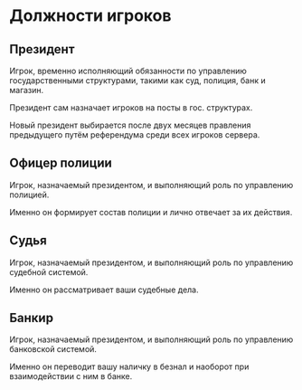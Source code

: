 # Должности игроков

## Президент

Игрок, временно исполняющий обязанности по управлению государственными структурами, такими как суд, полиция, банк и магазин. 

Президент сам назначает игроков на посты в гос. структурах.

Новый президент выбирается после двух месяцев правления предыдущего путём референдума среди всех игроков сервера. 

## Офицер полиции

Игрок, назначаемый президентом, и выполняющий роль по управлению полицией. 

Именно он формирует состав полиции и лично отвечает за их действия.

## Судья

Игрок, назначаемый президентом, и выполняющий роль по управлению судебной системой.

Именно он рассматривает ваши судебные дела.

## Банкир

Игрок, назначаемый президентом, и выполняющий роль по управлению банковской системой. 

Именно он переводит вашу наличку в безнал и наоборот при взаимодействии с ним в банке.